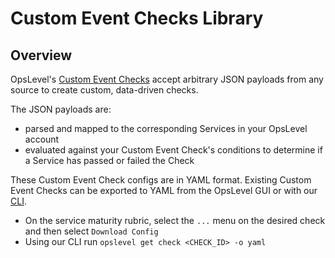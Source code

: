 # Custom Event Checks Library

## Overview
OpsLevel's [Custom Event Checks](https://docs.opslevel.com/docs/custom-event-checks) accept arbitrary JSON payloads from any source to create custom, data-driven checks.

The JSON payloads are:
* parsed and mapped to the corresponding Services in your OpsLevel account
* evaluated against your Custom Event Check's conditions to determine if a Service has passed or failed the Check


These Custom Event Check configs are in YAML format. Existing Custom Event Checks can be exported to YAML from the OpsLevel GUI or with our [CLI](https://docs.opslevel.com/docs/cli).
* On the service maturity rubric, select the `...` menu on the desired check and then select `Download Config`
* Using our CLI run `opslevel get check <CHECK_ID> -o yaml`
